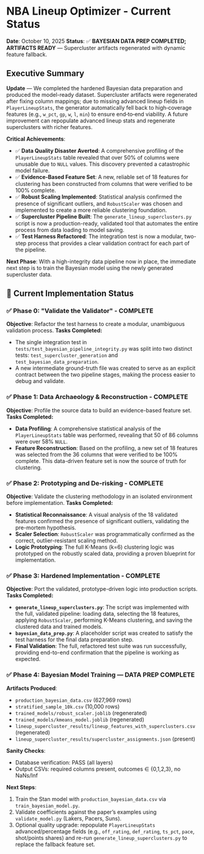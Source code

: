 # NBA Lineup Optimizer - Current Status

**Date**: October 10, 2025
**Status**: ✅ **BAYESIAN DATA PREP COMPLETED; ARTIFACTS READY** — Supercluster artifacts regenerated with dynamic feature fallback.

## Executive Summary

**Update** — We completed the hardened Bayesian data preparation and produced the model-ready dataset. Supercluster artifacts were regenerated after fixing column mappings; due to missing advanced lineup fields in `PlayerLineupStats`, the generator automatically fell back to high‑coverage features (e.g., `w_pct`, `gp`, `w`, `l`, `min`) to ensure end‑to‑end viability. A future improvement can repopulate advanced lineup stats and regenerate superclusters with richer features.

**Critical Achievements**:
- ✅ **Data Quality Disaster Averted**: A comprehensive profiling of the `PlayerLineupStats` table revealed that over 50% of columns were unusable due to `NULL` values. This discovery prevented a catastrophic model failure.
- ✅ **Evidence-Based Feature Set**: A new, reliable set of 18 features for clustering has been constructed from columns that were verified to be 100% complete.
- ✅ **Robust Scaling Implemented**: Statistical analysis confirmed the presence of significant outliers, and `RobustScaler` was chosen and implemented to create a more reliable clustering foundation.
- ✅ **Supercluster Pipeline Built**: The `generate_lineup_superclusters.py` script is now a production-ready, validated tool that automates the entire process from data loading to model saving.
- ✅ **Test Harness Refactored**: The integration test is now a modular, two-step process that provides a clear validation contract for each part of the pipeline.

**Next Phase**: With a high-integrity data pipeline now in place, the immediate next step is to train the Bayesian model using the newly generated supercluster data.

## 🚀 Current Implementation Status

### ✅ **Phase 0: "Validate the Validator" - COMPLETE**

**Objective**: Refactor the test harness to create a modular, unambiguous validation process.
**Tasks Completed:**
- The single integration test in `tests/test_bayesian_pipeline_integrity.py` was split into two distinct tests: `test_supercluster_generation` and `test_bayesian_data_preparation`.
- A new intermediate ground-truth file was created to serve as an explicit contract between the two pipeline stages, making the process easier to debug and validate.

### ✅ **Phase 1: Data Archaeology & Reconstruction - COMPLETE**

**Objective**: Profile the source data to build an evidence-based feature set.
**Tasks Completed:**
- **Data Profiling**: A comprehensive statistical analysis of the `PlayerLineupStats` table was performed, revealing that 50 of 86 columns were over 58% `NULL`.
- **Feature Reconstruction**: Based on the profiling, a new set of 18 features was selected from the 36 columns that were verified to be 100% complete. This data-driven feature set is now the source of truth for clustering.

### ✅ **Phase 2: Prototyping and De-risking - COMPLETE**

**Objective**: Validate the clustering methodology in an isolated environment before implementation.
**Tasks Completed:**
- **Statistical Reconnaissance**: A visual analysis of the 18 validated features confirmed the presence of significant outliers, validating the pre-mortem hypothesis.
- **Scaler Selection**: `RobustScaler` was programmatically confirmed as the correct, outlier-resistant scaling method.
- **Logic Prototyping**: The full K-Means (k=6) clustering logic was prototyped on the robustly scaled data, providing a proven blueprint for implementation.

### ✅ **Phase 3: Hardened Implementation - COMPLETE**

**Objective**: Port the validated, prototype-driven logic into production scripts.
**Tasks Completed:**
- **`generate_lineup_superclusters.py`**: The script was implemented with the full, validated pipeline: loading data, selecting the 18 features, applying `RobustScaler`, performing K-Means clustering, and saving the clustered data and trained models.
- **`bayesian_data_prep.py`**: A placeholder script was created to satisfy the test harness for the final data preparation step.
- **Final Validation**: The full, refactored test suite was run successfully, providing end-to-end confirmation that the pipeline is working as expected.

### ✅ **Phase 4: Bayesian Model Training — DATA PREP COMPLETE**

**Artifacts Produced**:
- `production_bayesian_data.csv` (627,969 rows)
- `stratified_sample_10k.csv` (10,000 rows)
- `trained_models/robust_scaler.joblib` (regenerated)
- `trained_models/kmeans_model.joblib` (regenerated)
- `lineup_supercluster_results/lineup_features_with_superclusters.csv` (regenerated)
- `lineup_supercluster_results/supercluster_assignments.json` (present)

**Sanity Checks**:
- Database verification: PASS (all layers)
- Output CSVs: required columns present, outcomes ∈ {0,1,2,3}, no NaNs/Inf

**Next Steps**:
1. Train the Stan model with `production_bayesian_data.csv` via `train_bayesian_model.py`.
2. Validate coefficients against the paper’s examples using `validate_model.py` (Lakers, Pacers, Suns).
3. Optional quality upgrade: repopulate `PlayerLineupStats` advanced/percentage fields (e.g., `off_rating`, `def_rating`, `ts_pct`, `pace`, shot/points shares) and re-run `generate_lineup_superclusters.py` to replace the fallback feature set.

